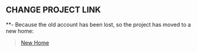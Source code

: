 
**CHANGE PROJECT LINK**
---

**- Because the old account has been lost, so the project has moved to a new home:


   > [New Home](https://github.com/Zelooooo/AT-YT)
